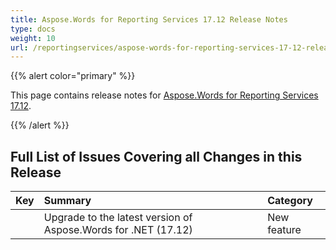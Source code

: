 ```yaml
---
title: Aspose.Words for Reporting Services 17.12 Release Notes
type: docs
weight: 10
url: /reportingservices/aspose-words-for-reporting-services-17-12-release-notes/
---
```


{{% alert color="primary" %}} 

This page contains release notes for [Aspose.Words for Reporting Services 17.12](https://downloads.aspose.com/words/reportingservices/new-releases/aspose.word-for-reporting-services-17.12-\(msi\)/).

{{% /alert %}} 

## Full List of Issues Covering all Changes in this Release

|Key|Summary|Category|
| :- | :- | :- |
| |Upgrade to the latest version of Aspose.Words for .NET (17.12) |New feature|

